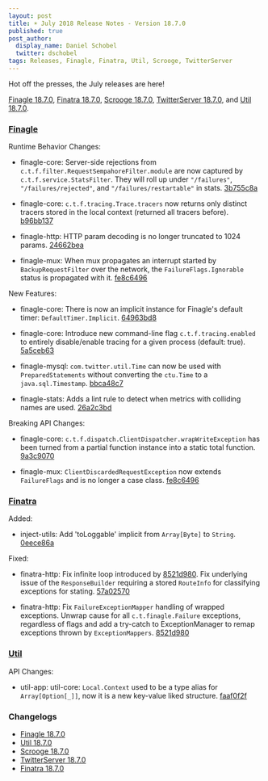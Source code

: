 ```yaml
---
layout: post
title: ☀️ July 2018 Release Notes - Version 18.7.0
published: true
post_author:
  display_name: Daniel Schobel
  twitter: dschobel
tags: Releases, Finagle, Finatra, Util, Scrooge, TwitterServer
---
```


Hot off the presses, the July releases are here!

[Finagle 18.7.0](https://github.com/twitter/finagle/releases/tag/finagle-18.7.0),
[Finatra 18.7.0](https://github.com/twitter/finatra/releases/tag/finatra-18.7.0),
[Scrooge 18.7.0](https://github.com/twitter/scrooge/releases/tag/scrooge-18.7.0),
[TwitterServer 18.7.0](https://github.com/twitter/twitter-server/releases/tag/twitter-server-18.7.0),
and [Util 18.7.0](https://github.com/twitter/util/releases/tag/util-18.7.0).

### [Finagle](https://github.com/twitter/finagle/) ###

Runtime Behavior Changes:

  * finagle-core: Server-side rejections from `c.t.f.filter.RequestSempahoreFilter.module` are now
captured by `c.t.f.service.StatsFilter`. They will roll up under `"/failures"`,
`"/failures/rejected"`, and `"/failures/restartable"` in stats. [3b755c8a](https://github.com/twitter/finagle/commit/3b755c8a)

  * finagle-core: `c.t.f.tracing.Trace.tracers` now returns only distinct tracers stored in
the local context (returned all tracers before). [b96bb137](https://github.com/twitter/finagle/commit/b96bb137)

  * finagle-http: HTTP param decoding is no longer truncated to 1024 params. [24662bea](https://github.com/twitter/finagle/commit/24662bea)
  
  * finagle-mux: When mux propagates an interrupt started by `BackupRequestFilter` over the
network, the `FailureFlags.Ignorable` status is propagated with it. [fe8c6496](https://github.com/twitter/finagle/commit/fe8c6496)

New Features:

  * finagle-core: There is now an implicit instance for Finagle's default timer:
`DefaultTimer.Implicit`. [64963bd8](https://github.com/twitter/finagle/commit/64963bd8)

  * finagle-core: Introduce new command-line flag `c.t.f.tracing.enabled` to entirely
disable/enable tracing for a given process (default: true). [5a5ceb63](https://github.com/twitter/finagle/commit/5a5ceb63)

  * finagle-mysql: `com.twitter.util.Time` can now be used with
`PreparedStatements` without converting the `ctu.Time` to a `java.sql.Timestamp`. [bbca48c7](https://github.com/twitter/finagle/commit/bbca48c7)

  * finagle-stats: Adds a lint rule to detect when metrics with colliding names are used. [26a2c3bd](https://github.com/twitter/finagle/commit/26a2c3bd)

Breaking API Changes:

  * finagle-core: `c.t.f.dispatch.ClientDispatcher.wrapWriteException` has been turned from a
partial function instance into a static total function. [9a3c9070](https://github.com/twitter/finagle/commit/9a3c9070)

  * finagle-mux: `ClientDiscardedRequestException` now extends `FailureFlags` and is no longer
a case class. [fe8c6496](https://github.com/twitter/finagle/commit/fe8c6496)

### [Finatra](https://github.com/twitter/finatra/) ###

Added:

* inject-utils: Add 'toLoggable' implicit from `Array[Byte]` to `String`. [0eece86a](https://github.com/twitter/finatra/commit/0eece86a)

Fixed:

* finatra-http: Fix infinite loop introduced by [8521d980](https://github.com/twitter/finatra/commit/8521d980). Fix underlying issue of the
`ResponseBuilder` requiring a stored `RouteInfo` for classifying exceptions for stating. [57a02570](https://github.com/twitter/finatra/commit/57a02570)

* finatra-http: Fix `FailureExceptionMapper` handling of wrapped exceptions. Unwrap cause for all
`c.t.finagle.Failure` exceptions, regardless of flags and add a try-catch to ExceptionManager
to remap exceptions thrown by `ExceptionMappers`. [8521d980](https://github.com/twitter/finatra/commit/8521d980)

### [Util](https://github.com/twitter/util/) ###

API Changes:

  * util-app: util-core: `Local.Context` used to be a type alias for `Array[Option[_]]`, now it is
a new key-value liked structure. [faaf0f2f](https://github.com/twitter/util/commit/faaf0f2f)

### Changelogs ###

 * [Finagle 18.7.0][finagle]
 * [Util 18.7.0][util]
 * [Scrooge 18.7.0][scrooge]
 * [TwitterServer 18.7.0][twitterserver]
 * [Finatra 18.7.0][finatra]

[finagle]: https://github.com/twitter/finagle/blob/finagle-18.7.0/CHANGES
[util]: https://github.com/twitter/util/blob/util-18.7.0/CHANGES
[scrooge]: https://github.com/twitter/scrooge/blob/scrooge-18.7.0/CHANGES
[twitterserver]: https://github.com/twitter/twitter-server/blob/twitter-server-18.7.0/CHANGES
[finatra]: https://github.com/twitter/finatra/blob/finatra-18.7.0/CHANGELOG.md
